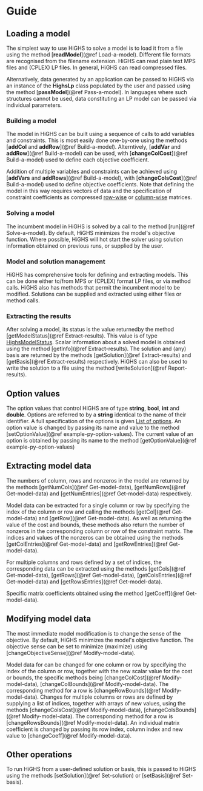 # Guide

## Loading a model

The simplest way to use HiGHS to solve a model is to load it from a
file using the method
[__readModel__](@ref Load-a-model). Different
file formats are recognised from the filename extension. HiGHS can
read plain text MPS files and (CPLEX) LP files. In general, HiGHS can
read compressed files.

Alternatively, data generated by an application can be passed to HiGHS
via an instance of the __HighsLp__ class populated by the user and
passed using the method
[__passModel__](@ref Pass-a-model). In
languages where such structures cannot be used, data constituting an
LP model can be passed via individual parameters.

### Building a model

The model in HiGHS can be built using a sequence of calls to add
variables and constraints. This is most easily done one-by-one using
the methods [__addCol__ and
__addRow__](@ref Build-a-model). Alterntively,
[__addVar__ and
__addRow__](@ref Build-a-model)
can be used, with
[__changeColCost__](@ref Build-a-model)
used to define each objective coefficient.

Addition of multiple variables and constraints can be achieved using
[__addVars__ and
__addRows__](@ref Build-a-model),
with
[__changeColsCost__](@ref Build-a-model)
used to define objective coefficients. Note that defining the model in
this way requires vectors of data and the specification of constraint
coefficients as compressed
[row-wise](https://en.wikipedia.org/wiki/Sparse_matrix#Compressed_sparse_row_(CSR,_CRS_or_Yale_format))
or
[column-wise](https://en.wikipedia.org/wiki/Sparse_matrix#Compressed_sparse_column_(CSC_or_CCS))
matrices.

### Solving a model

The incumbent model in HiGHS is solved by a call to the method
[run](@ref Solve-a-model). By
default, HiGHS minimizes the model's objective function. Where possible, HiGHS will hot start the
solver using solution information obtained on previous runs, or
supplied by the user.

### Model and solution management

HiGHS has comprehensive tools for defining and extracting models. This
can be done either to/from MPS or (CPLEX) format LP files, or via
method calls. HiGHS also has methods that permit the incumbent model
to be modified. Solutions can be supplied and extracted using either
files or method calls.

### Extracting the results

After solving a model, its status is the value returnedby the method
[getModelStatus](@ref Extract-results). This
value is of type
[HighsModelStatus](@ref). Scalar
information about a solved model is obtained using the method
[getInfo](@ref Extract-results). The
solution and (any) basis are returned by the methods
[getSolution](@ref Extract-results)
and
[getBasis](@ref Extract-results)
respectively. HiGHS can also be used to write the solution to a file
using the method
[writeSolution](@ref Report-results).

## Option values

The option values that control HiGHS are of type __string__, __bool__,
__int__ and __double__. Options are referred to by a __string__
identical to the name of their identifier. A full specification of the
options is given
[List of options](@ref). An option
value is changed by passing its name and value to the method
[setOptionValue](@ref example-py-option-values). The
current value of an option is obtained by passing its name to the
method
[getOptionValue](@ref example-py-option-values)

## Extracting model data

The numbers of column, rows and nonzeros in the model are returned by
the methods
[getNumCols](@ref Get-model-data),
[getNumRows](@ref Get-model-data)
and
[getNumEntries](@ref Get-model-data)
respectively.

Model data can be extracted for a single column or row by specifying the
index of the column or row and calling the methods
[getCol](@ref Get-model-data)
and
[getRow](@ref Get-model-data). As
well as returning the value of the cost and bounds, these methods also
return the number of nonzeros in the corresponding column or row of
the constraint matrix. The indices and values of the nonzeros can be
obtained using the methods
[getColEntries](@ref Get-model-data)
and
[getRowEntries](@ref Get-model-data).

For multiple columns and rows defined by a set of indices, the corresponding data can be extracted using the methods
[getCols](@ref Get-model-data),
[getRows](@ref Get-model-data),
[getColsEntries](@ref Get-model-data) and
[getRowsEntries](@ref Get-model-data).

Specific matrix coefficients obtained using the method
[getCoeff](@ref Get-model-data).

## Modifying model data

The most immediate model modification is to change the sense of the
objective. By default, HiGHS minimizes the model's objective
function. The objective sense can be set to minimize (maximize) using
[changeObjectiveSense](@ref Modify-model-data).

Model data for can be changed for one column or row by specifying the
index of the column or row, together with the new scalar value for the
cost or bounds, the specific methods being
[changeColCost](@ref Modify-model-data),
[changeColBounds](@ref Modify-model-data). The
corresponding method for a row is
[changeRowBounds](@ref Modify-model-data). Changes
for multiple columns or rows are defined by supplying a list of
indices, together with arrays of new values, using the methods
[changeColsCost](@ref Modify-model-data),
[changeColsBounds](@ref Modify-model-data). The
corresponding method for a row is
[changeRowsBounds](@ref Modify-model-data). An
individual matrix coefficient is changed by passing its row index,
column index and new value to
[changeCoeff](@ref Modify-model-data).

## Other operations

To run HiGHS from a user-defined solution or basis, this is passed to HiGHS using the methods [setSolution](@ref Set-solution) or [setBasis](@ref Set-basis).
